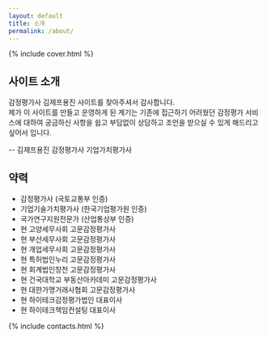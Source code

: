 ```yaml
---
layout: default
title: 소개
permalink: /about/
---
```


<style>
/* 스타일 덮어쓰기 */
main > h2 {
  font-size:20px;
}
main > h2:first-of-type {
  padding-top:20px;
}
main > p,
main > ul {
  font-size:14px;
  line-height:135%
}
</style>

{% include cover.html %}

## 사이트 소개

감정평가사 김제프용진 사이트를 찾아주셔서 감사합니다.<br>
제가 이 사이트를 만들고 운영하게 된 계기는 기존에 접근하기 어려웠던 감정평가 서비스에 대하여 궁금하신 사항을 쉽고 부담없이 상담하고 조언을 받으실 수 있게 해드리고 싶어서 입니다.

-- 김제프용진 감정평가사 기업가치평가사

## 약력

<ul>
<li>감정평가사 (국토교통부 인증)</li>
<li>기업기술가치평가사 (한국기업평가원 인증)</li>
<li>국가연구지원전문가 (산업통상부 인증)</li>
<li>현 고양세무사회 고문감정평가사</li>
<li>현 부산세무사회 고문감정평가사</li>
<li>현 개업세무사회 고문감정평가사</li>
<li>현 특허법인누리 고문감정평가사</li>
<li>현 회계법인창천 고문감정평가사</li>
<li>현 건국대학교 부동산아카데미 고문감정평가사</li>
<li>현 대한가맹거래사협회 고문감정평가사</li>
<li>현 하이테크감정평가법인 대표이사</li>
<li>현 하이테크책임컨설팅 대표이사</li>
</ul>

{% include contacts.html %}
